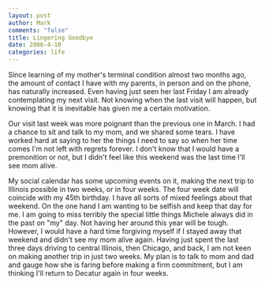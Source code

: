 ```yaml
--- 
layout: post
author: Mark
comments: "false"
title: Lingering Goodbye
date: 2006-4-10
categories: life
---
```

Since learning of my mother's terminal condition almost two months ago, the amount of contact I have with my parents, in person and on the phone, has naturally increased. Even having just seen her last Friday I am already contemplating my next visit. Not knowing when the last visit will happen, but knowing that it is inevitable has given me a certain motivation.

Our visit last week was more poignant than the previous one in March. I had a chance to sit and talk to my mom, and we shared some tears. I have worked hard at saying to her the things I need to say so when her time comes I'm not left with regrets forever. I don't know that I would have a premonition or not, but I didn't feel like this weekend was the last time I'll see mom alive.

My social calendar has some upcoming events on it, making the next trip to Illinois possible in two weeks, or in four weeks. The four week date will coincide with my 45th birthday. I have all sorts of mixed feelings about that weekend. On the one hand I am wanting to be selfish and keep that day for me. I am going to miss terribly the special little things Michele always did in the past on "my" day. Not having her around this year will be tough. However, I would have a hard time forgiving myself if I stayed away that weekend and didn't see my mom alive again. Having just spent the last three days driving to central Illinois, then Chicago, and back, I am not keen on making another trip in just two weeks. My plan is to talk to mom and dad and gauge how she is faring before making a firm commitment, but I am thinking I'll return to Decatur again in four weeks.
